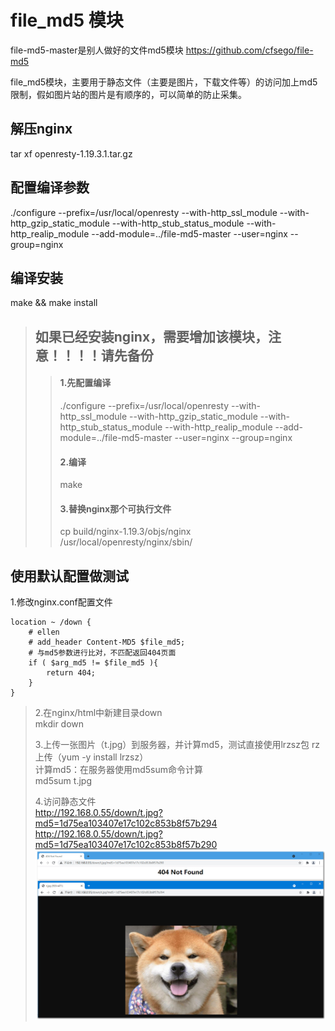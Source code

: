 # file_md5 模块
file-md5-master是别人做好的文件md5模块 https://github.com/cfsego/file-md5  

file_md5模块，主要用于静态文件（主要是图片，下载文件等）的访问加上md5限制，假如图片站的图片是有顺序的，可以简单的防止采集。

## 解压nginx
tar xf openresty-1.19.3.1.tar.gz

## 配置编译参数
./configure --prefix=/usr/local/openresty --with-http_ssl_module --with-http_gzip_static_module --with-http_stub_status_module --with-http_realip_module --add-module=../file-md5-master --user=nginx --group=nginx

## 编译安装
make && make install

> ## 如果已经安装nginx，需要增加该模块，注意！！！！请先备份
>> #### 1.先配置编译
>> ./configure --prefix=/usr/local/openresty --with-http_ssl_module --with-http_gzip_static_module --with-http_stub_status_module --with-http_realip_module --add-module=../file-md5-master --user=nginx --group=nginx
>> #### 2.编译
>> make
>> #### 3.替换nginx那个可执行文件
>> cp build/nginx-1.19.3/objs/nginx /usr/local/openresty/nginx/sbin/
>>
>>

## 使用默认配置做测试
1.修改nginx.conf配置文件  
```        
location ~ /down {  
    # ellen  
    # add_header Content-MD5 $file_md5;  
    # 与md5参数进行比对，不匹配返回404页面  
    if ( $arg_md5 != $file_md5 ){  
        return 404;  
    }  
}
```
> 2.在nginx/html中新建目录down  
> mkdir down  
>
> 3.上传一张图片（t.jpg）到服务器，并计算md5，测试直接使用lrzsz包 rz上传（yum -y install lrzsz）  
> 计算md5：在服务器使用md5sum命令计算  
> md5sum t.jpg  
>
> 4.访问静态文件  
> http://192.168.0.55/down/t.jpg?md5=1d75ea103407e17c102c853b8f57b294
> http://192.168.0.55/down/t.jpg?md5=1d75ea103407e17c102c853b8f57b290
> ![alt 测试结果](./result.jpg "测试结果")
>
>

